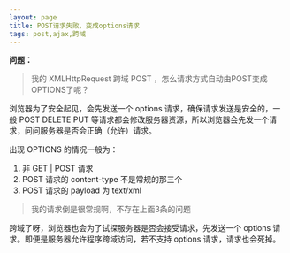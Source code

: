 ```yaml
---
layout: page
title: POST请求失败，变成options请求
tags: post,ajax,跨域
---
```


**问题：**

> 我的 XMLHttpRequest 跨域 POST ，怎么请求方式自动由POST变成OPTIONS了呢？

浏览器为了安全起见，会先发送一个 options 请求，确保请求发送是安全的，一般 POST DELETE PUT 等请求都会修改服务器资源，所以浏览器会先发一个请求，问问服务器是否会正确（允许）请求。

出现 OPTIONS 的情况一般为：

1. 非 GET | POST 请求
2. POST 请求的 content-type 不是常规的那三个
3. POST 请求的 payload 为 text/xml

> 我的请求倒是很常规啊，不存在上面3条的问题

跨域了呀，浏览器也会为了试探服务器是否会接受请求，先发送一个 options 请求。即便是服务器允许程序跨域访问，若不支持 options 请求，请求也会死掉。
